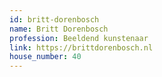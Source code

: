 ```yaml
---
id: britt-dorenbosch
name: Britt Dorenbosch
profession: Beeldend kunstenaar
link: https://brittdorenbosch.nl
house_number: 40
---
```

